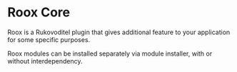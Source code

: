 # Roox Core
Roox is a Rukovoditel plugin that gives additional feature to your application for some specific purposes. 

Roox modules can be installed separately via module installer, with or without interdependency.
